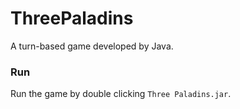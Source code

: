 # ThreePaladins
A turn-based game developed by Java.

### Run
Run the game by double clicking `Three Paladins.jar`.
